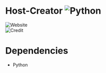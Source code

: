
# Host-Creator ![Python](https://img.shields.io/badge/PYTHON-Stable-orange)
![Website](https://img.shields.io/website?down_color=red&down_message=Suspended&style=flat-square&up_color=green&up_message=Uptime&url=http%3A%2F%2Fgrowtopia1.com)
<br>
![Credit](https://img.shields.io/badge/Inspired-NumeX-red)
<br>
# Dependencies
- Python
